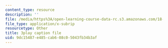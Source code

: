 ```yaml
---
content_type: resource
description: ''
file: /media/https%3A/open-learning-course-data-rc.s3.amazonaws.com/18-01sc-single-variable-calculus-fall-2010/9dc15487e485cab608c05043fb34b3af_e4cURLXGjrM.srt
file_type: application/x-subrip
resourcetype: Other
title: 3play caption file
uid: 9dc15487-e485-cab6-08c0-5043fb34b3af
---
```

